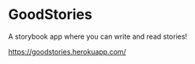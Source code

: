 # GoodStories
A storybook app where you can write and read stories!

https://goodstories.herokuapp.com/
